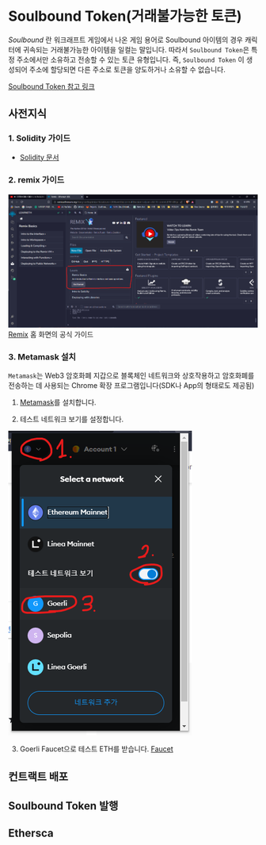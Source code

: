 # Soulbound Token(거래불가능한 토큰)

_Soulbound_ 란 워크래프트 게임에서 나온 게임 용어로 Soulbound 아이템의 경우 캐릭터에 귀속되는 거래불가능한 아이템을 일컬는 말입니다.
따라서 `Soulbound Token`은 특정 주소에서만 소유하고 전송할 수 있는 토큰 유형입니다. 즉, `Soulbound Token` 이 생성되어 주소에 할당되면 다른 주소로 토큰을 양도하거나 소유할 수 없습니다.

[Soulbound Token 참고 링크](https://www.quicknode.com/guides/ethereum-development/smart-contracts/how-to-create-a-soulbound-token)

## 사전지식

### 1. Solidity 가이드

- [Solidity 문서](https://solidity-kr.readthedocs.io/ko/latest)

### 2. remix 가이드

![remix basic](img/remix-001.png)
[Remix] 홈 화면의 공식 가이드

[Remix]: https://remix.ethereum.org/

### 3. Metamask 설치

`Metamask`는 Web3 암호화폐 지갑으로 블록체인 네트워크와 상호작용하고 암호화폐를 전송하는 데 사용되는 Chrome 확장 프로그램입니다(SDK나 App의 형태로도 제공됨)

1. [Metamask](https://metamask.io)를 설치합니다.

2. 테스트 네트워크 보기를 설정합니다.

![Metamask-001](img/metamask-001.png)

3. Goerli Faucet으로 테스트 ETH를 받습니다.
   [Faucet](https://goerlifaucet.com)

## 컨트랙트 배포

## Soulbound Token 발행

## Ethersca
